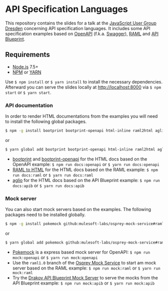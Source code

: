 # API Specification Languages

This repository contains the slides for a talk at the [JavaScript User Group Dresden](//dresdenjs.io/) concerning API
specification languages. It includes some API specification examples based on [OpenAPI](//openapis.org/) (f.k.a.
[Swagger](//swagger.io/)), [RAML](//raml.org/) and [API Blueprint](//apiblueprint.org/).

## Requirements

* [Node.js](//nodejs.org/) 7.5+
* [NPM](//nodejs.org/) or [YARN](//yarnpkg.com/)

Use `$ npm install` or `$ yarn install` to install the necessary dependencies. Afterward you can serve the slides
locally at [http://localhost:8000]() via `$ npm start` or `$ yarn start`.

### API documentation

In order to render HTML documentations from the examples you will need to install the following global packages.

```bash
$ npm -g install bootprint bootprint-openapi html-inline raml2html aglio
```

or

```bash
$ yarn global add bootprint bootprint-openapi html-inline raml2html aglio
```

- [bootprint](//github.com/bootprint/bootprint) and [bootprint-openapi](//github.com/bootprint/bootprint-openapi) for
  the HTML docs based on the OpenAPI example: `$ npm run docs:openapi` or `$ yarn run docs:openapi`
- [RAML to HTML](//github.com/raml2html/raml2html) for the HTML docs based on the RAML example: `$ npm run docs:raml` or
  `$ yarn run docs:raml`
- [aglio](//github.com/danielgtaylor/aglio) for the HTML docs based on the API Blueprint example: `$ npm run docs:apib`
  or `$ yarn run docs:apib`

### Mock server

You can also start mock servers based on the examples. The following packages need to be installed globally.

```bash
$ npm -g install pokemock github:mulesoft-labs/osprey-mock-service#raml1.0 drakov
```

or

```bash
$ yarn global add pokemock github:mulesoft-labs/osprey-mock-service#raml1.0 drakov
```

- [Pokemock](//github.com/mobilcom-debitel/pokemock) is a express based mock server for OpenAPI:
  `$ npm run mock:openapi` or `$ yarn run mock:openapi`
- Use the `raml1.0` branch of the [Osprey Mock Service](//github.com/mulesoft-labs/osprey-mock-service/tree/raml1.0) to
  start am mock server based on the RAML example: `$ npm run mock:raml` or `$ yarn run mock:raml`
- Try the [Drakov API Blueprint Mock Server](//github.com/Aconex/drakov) to serve the mocks from the API Blueprint
  example: `$ npm run mock:apib` or `$ yarn run mock:apib`
